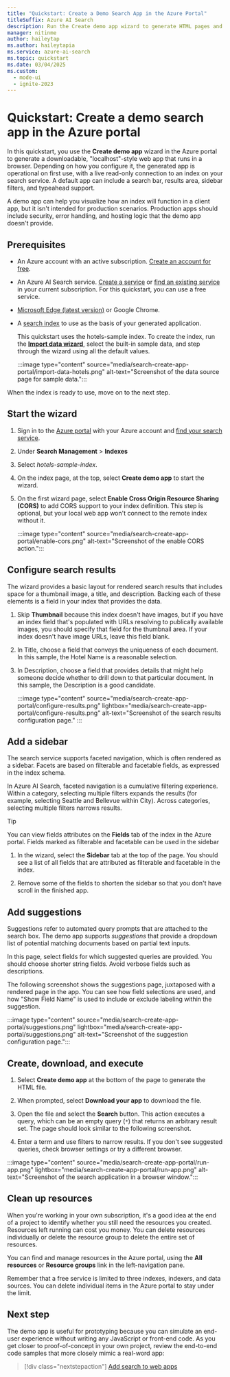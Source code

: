 ```yaml
---
title: "Quickstart: Create a Demo Search App in the Azure Portal"
titleSuffix: Azure AI Search
description: Run the Create demo app wizard to generate HTML pages and script for an operational web app. The page includes a search bar, results area, sidebar, and typeahead support.
manager: nitinme
author: haileytap
ms.author: haileytapia
ms.service: azure-ai-search
ms.topic: quickstart
ms.date: 03/04/2025
ms.custom:
  - mode-ui
  - ignite-2023
---
```


# Quickstart: Create a demo search app in the Azure portal

In this quickstart, you use the **Create demo app** wizard in the Azure portal to generate a downloadable, "localhost"-style web app that runs in a browser. Depending on how you configure it, the generated app is operational on first use, with a live read-only connection to an index on your search service. A default app can include a search bar, results area, sidebar filters, and typeahead support.

A demo app can help you visualize how an index will function in a client app, but it isn't intended for production scenarios. Production apps should include security, error handling, and hosting logic that the demo app doesn't provide.

## Prerequisites

+ An Azure account with an active subscription. [Create an account for free](https://azure.microsoft.com/free/).

+ An Azure AI Search service. [Create a service](search-create-service-portal.md) or [find an existing service](https://portal.azure.com/#blade/HubsExtension/BrowseResourceBlade/resourceType/Microsoft.Search%2FsearchServices) in your current subscription. For this quickstart, you can use a free service.

+ [Microsoft Edge (latest version)](https://www.microsoft.com/edge) or Google Chrome.

+ A [search index](search-what-is-an-index.md) to use as the basis of your generated application.

  This quickstart uses the hotels-sample index. To create the index, run the [**Import data wizard**](search-import-data-portal.md), select the built-in sample data, and step through the wizard using all the default values.

  :::image type="content" source="media/search-create-app-portal/import-data-hotels.png" alt-text="Screenshot of the data source page for sample data.":::

When the index is ready to use, move on to the next step.

## Start the wizard

1. Sign in to the [Azure portal](https://portal.azure.com/) with your Azure account and [find your search service](https://portal.azure.com/#blade/HubsExtension/BrowseResourceBlade/resourceType/Microsoft.Search%2FsearchServices).

1. Under **Search Management** > **Indexes**

1. Select *hotels-sample-index*.

1. On the index page, at the top, select **Create demo app** to start the wizard.

1. On the first wizard page, select **Enable Cross Origin Resource Sharing (CORS)** to add CORS support to your index definition. This step is optional, but your local web app won't connect to the remote index without it.

   :::image type="content" source="media/search-create-app-portal/enable-cors.png" alt-text="Screenshot of the enable CORS action.":::

## Configure search results

The wizard provides a basic layout for rendered search results that includes space for a thumbnail image, a title, and description. Backing each of these elements is a field in your index that provides the data.

1. Skip **Thumbnail** because this index doesn't have images, but if you have an index field that's populated with URLs resolving to publically available images, you should specify that field for the thumbnail area. If your index doesn't have image URLs, leave this field blank.

1. In Title, choose a field that conveys the uniqueness of each document. In this sample, the Hotel Name is a reasonable selection.

1. In Description, choose a field that provides details that might help someone decide whether to drill down to that particular document. In this sample, the Description is a good candidate.

   :::image type="content" source="media/search-create-app-portal/configure-results.png" lightbox="media/search-create-app-portal/configure-results.png" alt-text="Screenshot of the search results configuration page." :::

## Add a sidebar

The search service supports faceted navigation, which is often rendered as a sidebar. Facets are based on filterable and facetable fields, as expressed in the index schema.

In Azure AI Search, faceted navigation is a cumulative filtering experience. Within a category, selecting multiple filters expands the results (for example, selecting Seattle and Bellevue within City). Across categories, selecting multiple filters narrows results.

> [!TIP]
> You can view fields attributes on the **Fields** tab of the index in the Azure portal. Fields marked as filterable and facetable can be used in the sidebar

1. In the wizard, select the **Sidebar** tab at the top of the page. You should see a list of all fields that are attributed as filterable and facetable in the index.

1. Remove some of the fields to shorten the sidebar so that you don't have scroll in the finished app.

## Add suggestions

Suggestions refer to automated query prompts that are attached to the search box. The demo app supports *suggestions* that provide a dropdown list of potential matching documents based on partial text inputs.

In this page, select fields for which suggested queries are provided. You should choose shorter string fields. Avoid verbose fields such as descriptions. 

The following screenshot shows the suggestions page, juxtaposed with a rendered page in the app. You can see how field selections are used, and how "Show Field Name" is used to include or exclude labeling within the suggestion.

:::image type="content" source="media/search-create-app-portal/suggestions.png" lightbox="media/search-create-app-portal/suggestions.png" alt-text="Screenshot of the suggestion configuration page.":::

## Create, download, and execute

1. Select **Create demo app** at the bottom of the page to generate the HTML file.

1. When prompted, select **Download your app** to download the file.

1. Open the file and select the **Search** button. This action executes a query, which can be an empty query (`*`) that returns an arbitrary result set. The page should look similar to the following screenshot. 

1. Enter a term and use filters to narrow results. If you don't see suggested queries, check browser settings or try a different browser.

:::image type="content" source="media/search-create-app-portal/run-app.png" lightbox="media/search-create-app-portal/run-app.png" alt-text="Screenshot of the search application in a browser window.":::

## Clean up resources

When you're working in your own subscription, it's a good idea at the end of a project to identify whether you still need the resources you created. Resources left running can cost you money. You can delete resources individually or delete the resource group to delete the entire set of resources.

You can find and manage resources in the Azure portal, using the **All resources** or **Resource groups** link in the left-navigation pane.

Remember that a free service is limited to three indexes, indexers, and data sources. You can delete individual items in the Azure portal to stay under the limit.

## Next step

The demo app is useful for prototyping because you can simulate an end-user experience without writing any JavaScript or front-end code. As you get closer to proof-of-concept in your own project, review the end-to-end code samples that more closely mimic a real-word app:

> [!div class="nextstepaction"]
> [Add search to web apps](tutorial-csharp-overview.md)
